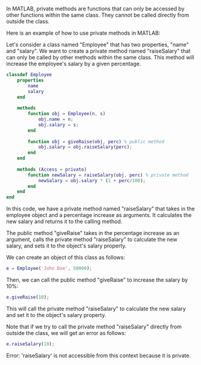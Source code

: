 In MATLAB, private methods are functions that can only be accessed by other functions within the same class. They cannot be called directly from outside the class.

Here is an example of how to use private methods in MATLAB:

Let's consider a class named "Employee" that has two properties, "name" and "salary". We want to create a private method named "raiseSalary" that can only be called by other methods within the same class. This method will increase the employee's salary by a given percentage.

```matlab
classdef Employee
    properties
        name
        salary
    end
    
    methods
        function obj = Employee(n, s)
            obj.name = n;
            obj.salary = s;
        end
        
        function obj = giveRaise(obj, perc) % public method
            obj.salary = obj.raiseSalary(perc);
        end
    end
    
    methods (Access = private)
        function newSalary = raiseSalary(obj, perc) % private method
            newSalary = obj.salary * (1 + perc/100);
        end
    end
end
```

In this code, we have a private method named "raiseSalary" that takes in the employee object and a percentage increase as arguments. It calculates the new salary and returns it to the calling method.

The public method "giveRaise" takes in the percentage increase as an argument, calls the private method "raiseSalary" to calculate the new salary, and sets it to the object's salary property.

We can create an object of this class as follows:

```matlab
e = Employee('John Doe', 50000);
```

Then, we can call the public method "giveRaise" to increase the salary by 10%:

```matlab
e.giveRaise(10);
``` 

This will call the private method "raiseSalary" to calculate the new salary and set it to the object's salary property.

Note that if we try to call the private method "raiseSalary" directly from outside the class, we will get an error as follows:

```matlab
e.raiseSalary(10);
```

Error: 'raiseSalary' is not accessible from this context because it is private.